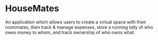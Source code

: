 # HouseMates
An application which allows users to create a virtual space with their roommates, then track &amp; manage expenses, store a running tally of who owes money to whom, and track ownership of who owns what.
